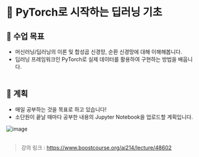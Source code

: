 # 📘 PyTorch로 시작하는 딥러닝 기초
  
  
## 📌 수업 목표
- 머신러닝/딥러닝의 이론 및 합성곱 신경망, 순환 신경망에 대해 이해해봅니다.
- 딥러닝 프레임워크인 PyTorch로 실제 데이터를 활용하여 구현하는 방법을 배웁니다. <br/><br/>

## 🎯 계획
- 매일 공부하는 것을 목표로 하고 있습니다!
- 소단원이 끝날 때마다 공부한 내용의 Jupyter Notebook을 업로드할 계획입니다.

![image](https://user-images.githubusercontent.com/46880056/190389185-f24a3d1e-58e5-472b-8f9b-69293f4ebd40.png)<br/><br/>

> 강의 링크 : https://www.boostcourse.org/ai214/lecture/48602 
